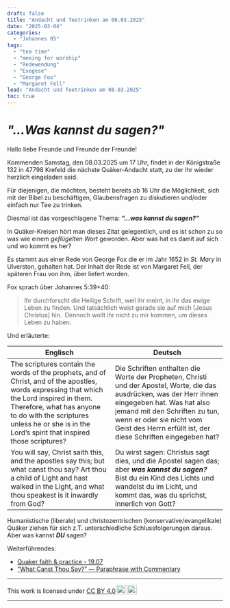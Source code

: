 ```yaml
---
draft: false
title: "Andacht und Teetrinken am 08.03.2025"
date: "2025-03-04"
categories:
  - "Johannes 05"
tags:
  - "tea time"
  - "meeing for worship"
  - "Redewendung"
  - "Exegese"
  - "George Fox"
  - "Margaret Fell"
lead: "Andacht und Teetrinken am 08.03.2025"
toc: true
---
```



*"...Was kannst du sagen?"*
===========================


Hallo liebe Freunde und Freunde der Freunde!

Kommenden Samstag, den 08.03.2025 um 17 Uhr, findet in der Königstraße 132 in 47798 Krefeld die nächste Quäker-Andacht statt, zu der Ihr wieder herzlich eingeladen seid.

Für diejenigen, die möchten, besteht bereits ab 16 Uhr die Möglichkeit, sich mit der Bibel zu beschäftigen, Glaubensfragen zu diskutieren und/oder einfach nur Tee zu trinken.

Diesmal ist das vorgeschlagene Thema: ***"...was kannst du sagen?"***

In Quäker-Kreisen hört man dieses Zitat gelegentlich, und es ist schon zu
so was wie einem *geflügelten Wort* geworden. Aber was hat es damit auf sich
und wo kommt es her?

Es stammt aus einer Rede von George Fox die er im Jahr 1652 in *St. Mary*
in Ulverston, gehalten hat. Der Inhalt der Rede ist von Margaret Fell, der
späteren Frau von ihm, über liefert worden.

Fox sprach über Johannes 5:39+40:

> Ihr durchforscht die Heilige Schrift, weil ihr meint, in ihr das ewige Leben zu finden. Und tatsächlich weist gerade sie auf mich [Jesus Christus] hin. Dennoch wollt ihr nicht zu mir kommen, um dieses Leben zu haben.

Und erläuterte:

| Englisch | Deutsch |
|----------|---------|
| The scriptures contain the words of the prophets, and of Christ, and of the apostles, words expressing that which the Lord inspired in them. Therefore, what has anyone to do with the scriptures unless he or she is in the Lord’s spirit that inspired those scriptures? | Die Schriften enthalten die Worte der Propheten, Christi und der Apostel, Worte, die das ausdrücken, was der Herr ihnen eingegeben hat. Was hat also jemand mit den Schriften zu tun, wenn er oder sie nicht vom Geist des Herrn erfüllt ist, der diese Schriften eingegeben hat? |
| You will say, Christ saith this, and the apostles say this; but what canst thou say? Art thou a child of Light and hast walked in the Light, and what thou speakest is it inwardly from God? | Du wirst sagen: Christus sagt dies, und die Apostel sagen das; aber ***was kannst du sagen?*** Bist du ein Kind des Lichts und wandelst du im Licht, und kommt das, was du sprichst, innerlich von Gott? |


Humanistische (liberale) und christozentrischen (konservative/evangelikale) Quäker
ziehen für sich z.T. unterschiedliche Schlussfolgerungen daraus. Aber was
kannst ***DU*** sagen?


Weiterführendes:

- [Quaker faith & practice - 19.07](https://qfp.quaker.org.uk/passage/19-07/)
- [“What Canst Thou Say?” — Paraphrase with Commentary](https://postmodernquaker.wordpress.com/2015/03/17/what-canst-thou-say-paraphrase-with-commentary/)

---

<p xmlns:cc="http://creativecommons.org/ns#" >This work is licensed under <a href="https://creativecommons.org/licenses/by/4.0/?ref=chooser-v1" target="\_blank" rel="license noopener noreferrer" style="display:inline-block;">CC BY 4.0<img style="height:22px!important;margin-left:3px;vertical-align:text-bottom;" src="https://mirrors.creativecommons.org/presskit/icons/cc.svg?ref=chooser-v1" alt=""><img style="height:22px!important;margin-left:3px;vertical-align:text-bottom;" src="https://mirrors.creativecommons.org/presskit/icons/by.svg?ref=chooser-v1" alt=""></a></p>

---